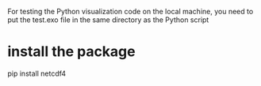 For testing the Python visualization code on the local machine, you need to put the test.exo file in the same directory as the Python script

# install the package
pip install netcdf4
